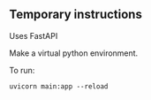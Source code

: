 ## Temporary instructions

Uses FastAPI

Make a virtual python environment.

To run:

```
uvicorn main:app --reload
```
